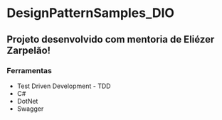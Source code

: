# DesignPatternSamples_DIO

## Projeto desenvolvido com mentoria de Eliézer Zarpelão!


### Ferramentas
* Test Driven Development - TDD
* C#
* DotNet
* Swagger